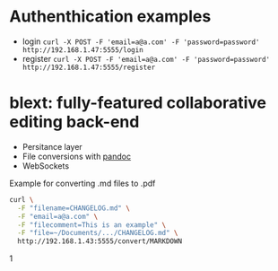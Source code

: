 # Authenthication examples
+ login
`curl -X POST -F 'email=a@a.com' -F 'password=password' http://192.168.1.47:5555/login`
+ register
`curl -X POST -F 'email=a@a.com' -F 'password=password' http://192.168.1.47:5555/register`

# blext: fully-featured collaborative editing back-end

+ Persitance layer
+ File conversions with [pandoc](https://pandoc.org/)
+ WebSockets

Example for converting .md files to .pdf

```Bash
curl \
  -F "filename=CHANGELOG.md" \
  -F "email=a@a.com" \
  -F "filecomment=This is an example" \
  -F "file=~/Documents/.../CHANGELOG.md" \
  http://192.168.1.43:5555/convert/MARKDOWN
```  

1
